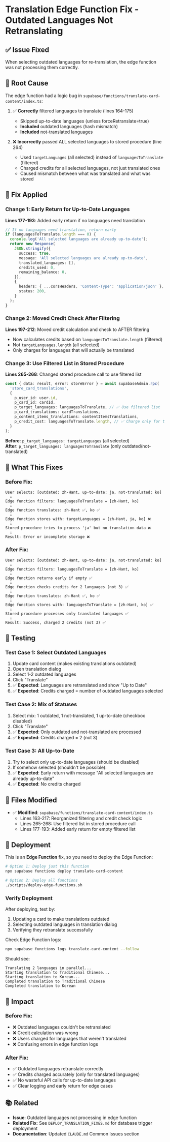 # Translation Edge Function Fix - Outdated Languages Not Retranslating

## ✅ Issue Fixed

When selecting outdated languages for re-translation, the edge function was not processing them correctly.

## 🐛 Root Cause

The edge function had a logic bug in `supabase/functions/translate-card-content/index.ts`:

1. ✅ **Correctly** filtered languages to translate (lines 164-175)
   - Skipped up-to-date languages (unless forceRetranslate=true)
   - **Included** outdated languages (hash mismatch)
   - **Included** not-translated languages

2. ❌ **Incorrectly** passed ALL selected languages to stored procedure (line 264)
   - Used `targetLanguages` (all selected) instead of `languagesToTranslate` (filtered)
   - Charged credits for all selected languages, not just translated ones
   - Caused mismatch between what was translated and what was stored

## 🔧 Fix Applied

### Change 1: Early Return for Up-to-Date Languages

**Lines 177-193**: Added early return if no languages need translation

```typescript
// If no languages need translation, return early
if (languagesToTranslate.length === 0) {
  console.log('All selected languages are already up-to-date');
  return new Response(
    JSON.stringify({
      success: true,
      message: 'All selected languages are already up-to-date',
      translated_languages: [],
      credits_used: 0,
      remaining_balance: 0,
    }),
    {
      headers: { ...corsHeaders, 'Content-Type': 'application/json' },
      status: 200,
    }
  );
}
```

### Change 2: Moved Credit Check After Filtering

**Lines 197-212**: Moved credit calculation and check to AFTER filtering

- Now calculates credits based on `languagesToTranslate.length` (filtered)
- Not `targetLanguages.length` (all selected)
- Only charges for languages that will actually be translated

### Change 3: Use Filtered List in Stored Procedure

**Lines 265-268**: Changed stored procedure call to use filtered list

```typescript
const { data: result, error: storeError } = await supabaseAdmin.rpc(
  'store_card_translations',
  {
    p_user_id: user.id,
    p_card_id: cardId,
    p_target_languages: languagesToTranslate, // ✅ Use filtered list
    p_card_translations: cardTranslations,
    p_content_items_translations: contentItemsTranslations,
    p_credit_cost: languagesToTranslate.length, // ✅ Charge only for translated languages
  }
);
```

**Before**: `p_target_languages: targetLanguages` (all selected)  
**After**: `p_target_languages: languagesToTranslate` (only outdated/not-translated)

## 📝 What This Fixes

### Before Fix:
```
User selects: [outdated: zh-Hant, up-to-date: ja, not-translated: ko]
  ↓
Edge function filters: languagesToTranslate = [zh-Hant, ko]
  ↓
Edge function translates: zh-Hant ✅, ko ✅
  ↓
Edge function stores with: targetLanguages = [zh-Hant, ja, ko] ❌
  ↓
Stored procedure tries to process 'ja' but no translation data ❌
  ↓
Result: Error or incomplete storage ❌
```

### After Fix:
```
User selects: [outdated: zh-Hant, up-to-date: ja, not-translated: ko]
  ↓
Edge function filters: languagesToTranslate = [zh-Hant, ko]
  ↓
Edge function returns early if empty ✅
  ↓
Edge function checks credits for 2 languages (not 3) ✅
  ↓
Edge function translates: zh-Hant ✅, ko ✅
  ↓
Edge function stores with: languagesToTranslate = [zh-Hant, ko] ✅
  ↓
Stored procedure processes only translated languages ✅
  ↓
Result: Success, charged 2 credits (not 3) ✅
```

## 🧪 Testing

### Test Case 1: Select Outdated Languages
1. Update card content (makes existing translations outdated)
2. Open translation dialog
3. Select 1-2 outdated languages
4. Click "Translate"
5. ✅ **Expected**: Languages are retranslated and show "Up to Date"
6. ✅ **Expected**: Credits charged = number of outdated languages selected

### Test Case 2: Mix of Statuses
1. Select mix: 1 outdated, 1 not-translated, 1 up-to-date (checkbox disabled)
2. Click "Translate"
3. ✅ **Expected**: Only outdated and not-translated are processed
4. ✅ **Expected**: Credits charged = 2 (not 3)

### Test Case 3: All Up-to-Date
1. Try to select only up-to-date languages (should be disabled)
2. If somehow selected (shouldn't be possible):
3. ✅ **Expected**: Early return with message "All selected languages are already up-to-date"
4. ✅ **Expected**: No credits charged

## 📂 Files Modified

- ✅ **Modified**: `supabase/functions/translate-card-content/index.ts`
  - Lines 163-217: Reorganized filtering and credit check logic
  - Lines 265-268: Use filtered list in stored procedure call
  - Lines 177-193: Added early return for empty filtered list

## 🚀 Deployment

This is an **Edge Function** fix, so you need to deploy the Edge Function:

```bash
# Option 1: Deploy just this function
npx supabase functions deploy translate-card-content

# Option 2: Deploy all functions
./scripts/deploy-edge-functions.sh
```

### Verify Deployment

After deploying, test by:
1. Updating a card to make translations outdated
2. Selecting outdated languages in translation dialog
3. Verifying they retranslate successfully

Check Edge Function logs:
```bash
npx supabase functions logs translate-card-content --follow
```

Should see:
```
Translating 2 languages in parallel...
Starting translation to Traditional Chinese...
Starting translation to Korean...
Completed translation to Traditional Chinese
Completed translation to Korean
```

## 🎯 Impact

### Before Fix:
- ❌ Outdated languages couldn't be retranslated
- ❌ Credit calculation was wrong
- ❌ Users charged for languages that weren't translated
- ❌ Confusing errors in edge function logs

### After Fix:
- ✅ Outdated languages retranslate correctly
- ✅ Credits charged accurately (only for translated languages)
- ✅ No wasteful API calls for up-to-date languages
- ✅ Clear logging and early return for edge cases

## 📚 Related

- **Issue**: Outdated languages not processing in edge function
- **Related Fix**: See `DEPLOY_TRANSLATION_FIXES.md` for database trigger deployment
- **Documentation**: Updated `CLAUDE.md` Common Issues section


